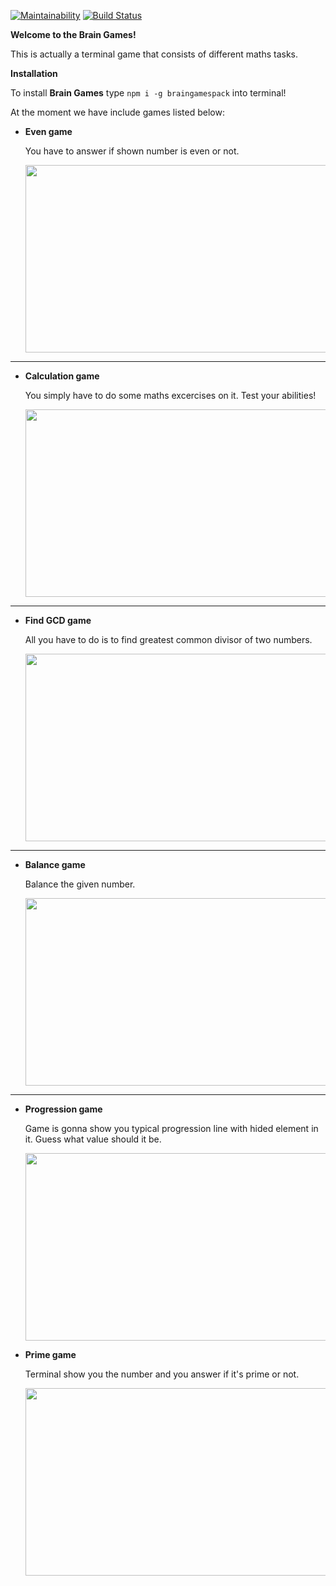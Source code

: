 [![Maintainability](https://api.codeclimate.com/v1/badges/48280bc927f8aae4422c/maintainability)](https://codeclimate.com/github/yoscro/project-lvl1-s316/maintainability) [![Build Status](https://travis-ci.org/yoscro/project-lvl1-s316.svg?branch=master)](https://travis-ci.org/yoscro/project-lvl1-s316)

**Welcome to the Brain Games!**

This is actually a terminal game that consists of different maths tasks. 

**Installation**

To install **Brain Games** type ```npm i -g braingamespack``` into terminal!

At the moment we have include games listed below:

- **Even game**

  You have to answer if shown number is even or not.

  <img src="https://github.com/yoscro/project-lvl1-s316/blob/master/gifs/even.gif" width="500" height="300" />

---

- **Calculation game**

  You simply have to do some maths excercises on it. Test your abilities!
  
  <img src="https://github.com/yoscro/project-lvl1-s316/blob/master/gifs/calc.gif" width="500" height="300" />


---

- **Find GCD game**

  All you have to do is to find greatest common divisor of two numbers.
  
  <img src="https://github.com/yoscro/project-lvl1-s316/blob/master/gifs/gcd.gif" width="500" height="300" />

  
---

- **Balance game**

  Balance the given number.
  
  <img src="https://github.com/yoscro/project-lvl1-s316/blob/master/gifs/balance.gif" width="500" height="300" />

  
---

- **Progression game**

  Game is gonna show you typical progression line with hided element in it. Guess what value should it be.
  
  
  <img src="https://github.com/yoscro/project-lvl1-s316/blob/master/gifs/progression.gif" width="500" height="300" />

- **Prime game**

  Terminal show you the number and you answer if it's prime or not.
  
  
  <img src="https://github.com/yoscro/project-lvl1-s316/blob/master/gifs/prime.gif" width="500" height="300" />

  
  
